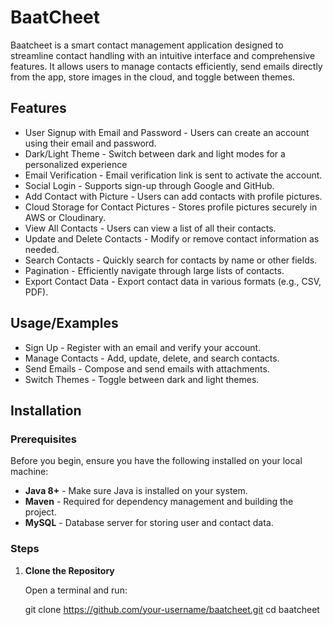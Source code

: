 
# BaatCheet

Baatcheet is a smart contact management application designed to streamline contact handling with an intuitive interface and comprehensive features. It allows users to manage contacts efficiently, send emails directly from the app, store images in the cloud, and toggle between themes.



## Features

- User Signup with Email and Password - Users can create an account using their email and password.
- Dark/Light Theme - Switch between dark and light modes for a personalized experience
- Email Verification - Email verification link is sent to activate the account.
- Social Login - Supports sign-up through Google and GitHub.
- Add Contact with Picture - Users can add contacts with profile pictures.
- Cloud Storage for Contact Pictures - Stores profile pictures securely in AWS or Cloudinary.
- View All Contacts - Users can view a list of all their contacts.
- Update and Delete Contacts - Modify or remove contact information as needed.
- Search Contacts - Quickly search for contacts by name or other fields.
- Pagination - Efficiently navigate through large lists of contacts.
- Export Contact Data - Export contact data in various formats (e.g., CSV, PDF).


## Usage/Examples

- Sign Up - Register with an email and verify your account.
- Manage Contacts - Add, update, delete, and search contacts.
- Send Emails - Compose and send emails with attachments.
- Switch Themes - Toggle between dark and light themes.


## Installation

### Prerequisites

Before you begin, ensure you have the following installed on your local machine:

- **Java 8+** - Make sure Java is installed on your system.
- **Maven** - Required for dependency management and building the project.
- **MySQL** - Database server for storing user and contact data.

### Steps

1. **Clone the Repository**

   Open a terminal and run:

   git clone https://github.com/your-username/baatcheet.git
   cd baatcheet


